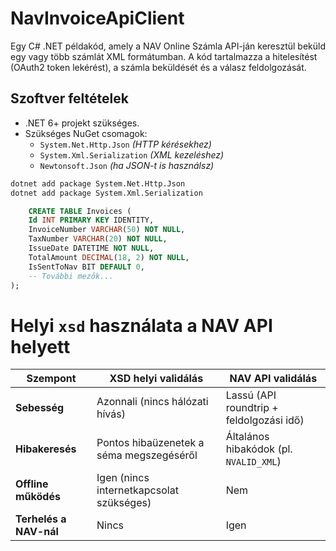 # NavInvoiceApiClient
Egy C# .NET példakód, amely a NAV Online Számla API-ján keresztül beküld egy vagy több számlát XML formátumban. A kód tartalmazza a hitelesítést (OAuth2 token lekérést), a számla beküldését és a válasz feldolgozását.

## Szoftver feltételek
- .NET 6+ projekt szükséges.
- Szükséges NuGet csomagok:
	- `System.Net.Http.Json` *(HTTP kérésekhez)*
	- `System.Xml.Serialization` *(XML kezeléshez)*
	- `Newtonsoft.Json` *(ha JSON-t is használsz)*

```bash
dotnet add package System.Net.Http.Json
dotnet add package System.Xml.Serialization
```
	
```sql
	CREATE TABLE Invoices (
    Id INT PRIMARY KEY IDENTITY,
    InvoiceNumber VARCHAR(50) NOT NULL,
    TaxNumber VARCHAR(20) NOT NULL,
    IssueDate DATETIME NOT NULL,
    TotalAmount DECIMAL(18, 2) NOT NULL,
    IsSentToNav BIT DEFAULT 0,
    -- További mezők...
);
```

# Helyi `xsd` használata a NAV API helyett
| **Szempont**               | **XSD helyi validálás**                          | **NAV API validálás**                     |
|----------------------------|-----------------------------------------------|-----------------------------------------|
| **Sebesség**               | Azonnali (nincs hálózati hívás)               | Lassú (API roundtrip + feldolgozási idő) |
| **Hibakeresés**            | Pontos hibaüzenetek a séma megszegéséről      | Általános hibakódok (pl. `NVALID_XML`) |
| **Offline működés**        | Igen (nincs internetkapcsolat szükséges)      | Nem                                     |
| **Terhelés a NAV-nál**     | Nincs                                         | Igen                                    |

